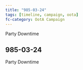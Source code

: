 ```yaml
---
title: "985-03-24"
tags: [timeline, campaign, oota]
fc-category: OotA Campaign
---
```

<span class='ob-timelines'
	data-date='985-03-24-00'
	data-title='Campaign: NAGA Adventures'
	data-class='orange'> Party Downtime </span>
## 985-03-24
Party Downtime
